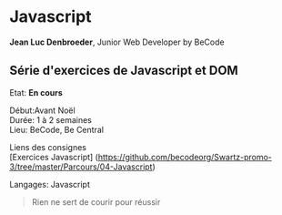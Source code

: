 # Javascript #

**Jean Luc Denbroeder**, Junior Web Developer by BeCode  

## Série d'exercices de Javascript et DOM ##

Etat: **En cours**  

Début:Avant Noël   
Durée: 1 à 2 semaines  
Lieu: BeCode, Be Central  

Liens des consignes  
[Exercices Javascript] (https://github.com/becodeorg/Swartz-promo-3/tree/master/Parcours/04-Javascript)


Langages: Javascript  


<!-- 
<http://www.google.com>



[![alt](url de l'image)](url du lien)

[![Capture d'écran de la page Accueil](https://jldenbroeder.github.io/URL/assets/img/capt1.jpg "Capture d'écran de la page Accueil")](URL)  
-->

> Rien ne sert de courir pour réussir

